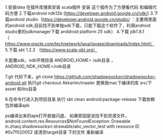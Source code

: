 1.安装idea 在插件库搜索安装 scala插件 安装 这个插件为了方便看代码 和编辑代码方便
2.下载android ndk12b  (https://developer.android.google.cn/ndk/)
3.下载android studio（https://developer.android.google.cn/studio/ ：主要用里面的android sdk,目前找不到单独sdk下载，只能下载这个软件了，利用android studio里的sdkmanager下载 anddroid platform 25 sdk）
4.下载 jdk1.8.1 （https://www.oracle.com/technetwork/java/javase/downloads/index.html）
5.下载 sbt 1.2.3 （https://www.scala-sbt.org）

6.配置sdk，ndk环境目录 ANDROID_HOME= /sdk目录 ，ANDROID_NDK_HOME=/ndk目录

7.git 代码下来，git clone https://github.com/shadowsocksrr/shadowsocksr-android.git 执行git checkout Akkariiin/master 更换我mac下编译的库 src/下asset 和libs目录 

8.在命令行进入到项目目录 执行 sbt clean android:package-release 下载依赖包并编译apk

ps编译出来的apk打开直接闪退，
如果原因是说找不到资源文件， android.content.res.Resources$NotFoundException: Drawable in.zhaoj.shadowsocksrr:drawable/abc_vector_test with resource ID #0x7f020052
请清空target目录 下的文件 重新编译


